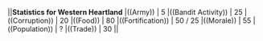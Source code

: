 ||__Statistics for Western Heartland__
|((Army)) | 5
|((Bandit Activity)) | 25
|((Corruption)) | 20
|((Food)) | 80
|((Fortification)) | 50 / 25
|((Morale)) | 55
|((Population)) | ?
|((Trade)) | 30
||

